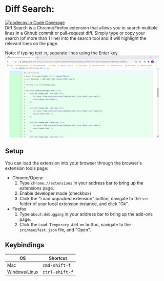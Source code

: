 # Diff Search: 
[![codecov.io Code Coverage](https://img.shields.io/codecov/c/github/dwyl/hapi-auth-jwt2.svg?maxAge=2592000)](https://codecov.io/gh/B-xu/Diff-Search/?branch=master)  
Diff Search is a Chrome/Firefox extension that allows you to search multiple lines in a Github commit or pull-request diff. Simply type or copy your search (of more than 1 line) into the search tool and it will highlight the relevant lines on the page. 

Note: if typing text in, separate lines using the Enter key.
![Demo](demo.gif)

## Setup
You can load the extension into your browser through the browser's extension tools page:

- Chrome/Opera:
  1. Type `chrome://extensions` in your address bar to bring up the extensions page.
  2. Enable developer mode (checkbox)
  3. Click the "Load unpacked extension" button, navigate to the `src` folder of your local extension instance, and click "Ok".
- Firefox
  1. Type `about:debugging` in your address bar to bring up the add-ons page.
  2. Click the `Load Temporary Add-on` button, navigate to the `src/manifest.json` file, and "Open".


## Keybindings
| OS                 | Shortcut                 |
| -------------------| ------------------------ |
| Mac                | <kbd>cmd-shift-f</kbd>   |
| Windows/Linux      | <kbd>ctrl-shift-f</kbd>  |

